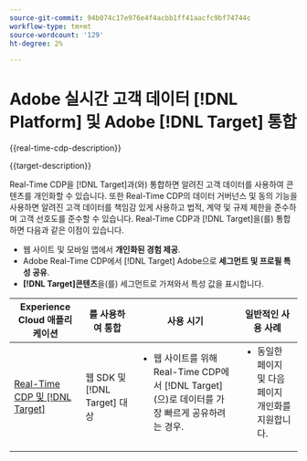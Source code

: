 ```yaml
---
source-git-commit: 94b074c17e976e4f4acbb1ff41aacfc9bf74744c
workflow-type: tm+mt
source-wordcount: '129'
ht-degree: 2%

---
```



# Adobe 실시간 고객 데이터 [!DNL Platform] 및 Adobe [!DNL Target] 통합

{{real-time-cdp-description}}

{{target-description}}

Real-Time CDP을 [!DNL Target]과(와) 통합하면 알려진 고객 데이터를 사용하여 콘텐츠를 개인화할 수 있습니다. 또한 Real-Time CDP의 데이터 거버넌스 및 동의 기능을 사용하면 알려진 고객 데이터를 책임감 있게 사용하고 법적, 계약 및 규제 제한을 준수하며 고객 선호도를 준수할 수 있습니다. Real-Time CDP과 [!DNL Target]을(를) 통합하면 다음과 같은 이점이 있습니다.

+ 웹 사이트 및 모바일 앱에서 **개인화된 경험 제공**.
+ Adobe Real-Time CDP에서 [!DNL Target] Adobe으로 **세그먼트 및 프로필 특성 공유**.
+ **[!DNL Target]콘텐츠**&#x200B;을(를) 세그먼트로 가져와서 특성 값을 표시합니다.

<table>
    <thead>
        <tr>
            <th>Experience Cloud 애플리케이션</th>
            <th>를 사용하여 통합</th>
            <th>사용 시기</th>
            <th>일반적인 사용 사례</th>
        </tr>
    </thead>
    <tbody>
    <tr>
        <td><a href="../../integrations/tutorials/rtcdp-target/web-sdk-and-target-destination.md" target="_blank" rel="noreferrer">Real-Time CDP 및 [!DNL Target]</a></td>
        <td>웹 SDK 및 [!DNL Target] 대상</td>
        <td>
            <ul style="margin-top: 0;">
                <li>웹 사이트를 위해 Real-Time CDP에서 [!DNL Target](으)로 데이터를 가장 빠르게 공유하려는 경우.</li>
            </ul>
        </td>
        <td>
            <ul style="margin-top: 0;" >
                <li>동일한 페이지 및 다음 페이지 개인화를 지원합니다.</li>
            </ul>
        </td>
    </tr>
    <!--<tr>
        <td>Real-Time CDP and [!DNL Target]</a></td>
        <td><a href="../../integrations/tutorials/rtcdp-target/mobile-sdk-and-target-destination.md" target="_blank" rel="noreferrer">Mobile SDK and [!DNL Target] destination</td>
        <td>
            <ul style="margin-top: 0;">
                <li>When you want the fastest sharing of data from Real-Time CDP to [!DNL Target] for your mobile application.</li>
            </ul>
        </td>
        <td>
            <ul style="margin-top: 0;">
                <li>Supports same-view and next-view personalization.</li>
            </ul>
        </td>
    </tr>           
    <tr>
        <td>Real-Time CDP and [!DNL Target]</td>
        <td><a href="../../integrations/tutorials/rtcdp-target/atjs-and-target-destination.md" target="_blank" rel="noreferrer">at.js and [!DNL Target] destination</a></td>
        <td>
            <ul style="margin-top: 0;">
                <li>When next-session personalization is sufficient on your website.</li>
            </ul>
        </td>
        <td>
            <ul style="margin-top: 0;">
                <li>Supports next-session personalization.</li>
            </ul>
        </td>
    </tr>    -->
    </tbody>
</table>
